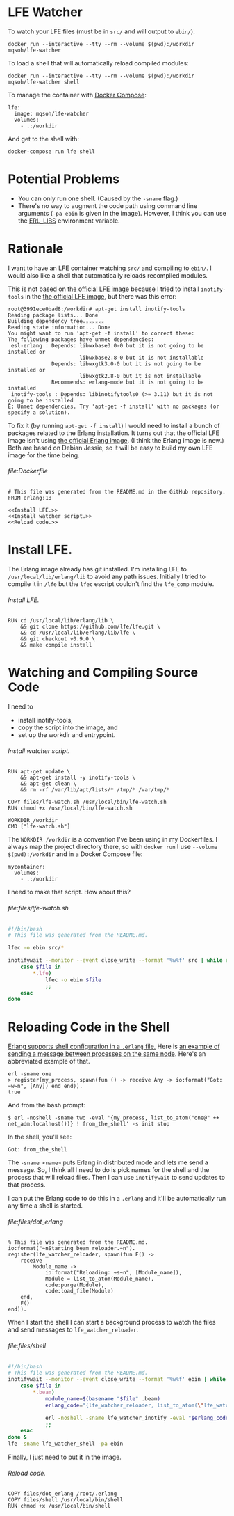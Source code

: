 # LFE Watcher

To watch your LFE files (must be in `src/` and will output to `ebin/`):

    docker run --interactive --tty --rm --volume $(pwd):/workdir mqsoh/lfe-watcher

To load a shell that will automatically reload compiled modules:

    docker run --interactive --tty --rm --volume $(pwd):/workdir mqsoh/lfe-watcher shell

To manage the container with [Docker Compose][]:

    lfe:
      image: mqsoh/lfe-watcher
      volumes:
        - .:/workdir

And get to the shell with:

    docker-compose run lfe shell



# Potential Problems

- You can only run one shell. (Caused by the `-sname` flag.)
- There's no way to augment the code path using command line arguments (`-pa
  ebin` is given in the image). However, I think you can use the [ERL_LIBS][]
  environment variable.



# Rationale

I want to have an LFE container watching `src/` and compiling to `ebin/`. I
would also like a shell that automatically reloads recompiled modules.

This is not based on [the official LFE image][] because I tried to install
`inotify-tools` in the [the official LFE image][], but there was this error:

    root@3991ece0bad8:/workdir# apt-get install inotify-tools
    Reading package lists... Done
    Building dependency treeₓₓₓₓₓₓₓ
    Reading state information... Done
    You might want to run 'apt-get -f install' to correct these:
    The following packages have unmet dependencies:
     esl-erlang : Depends: libwxbase3.0-0 but it is not going to be installed or
                           libwxbase2.8-0 but it is not installable
                  Depends: libwxgtk3.0-0 but it is not going to be installed or
                           libwxgtk2.8-0 but it is not installable
                  Recommends: erlang-mode but it is not going to be installed
     inotify-tools : Depends: libinotifytools0 (>= 3.11) but it is not going to be installed
    E: Unmet dependencies. Try 'apt-get -f install' with no packages (or specify a solution).

To fix it (by running `apt-get -f install`) I would need to install a bunch of
packages related to the Erlang installation. It turns out that the official LFE
image isn't using [the official Erlang image][]. (I think the Erlang image is
new.) Both are based on Debian Jessie, so it will be easy to build my own LFE
image for the time being.

###### file:Dockerfile

```{name="file:Dockerfile"}
# This file was generated from the README.md in the GitHub repository.
FROM erlang:18

<<Install LFE.>>
<<Install watcher script.>>
<<Reload code.>>
```



# Install LFE.

The Erlang image already has git installed. I'm installing LFE to
`/usr/local/lib/erlang/lib` to avoid any path issues. Initially I tried to
compile it in `/lfe` but the `lfec` escript couldn't find the `lfe_comp`
module.

###### Install LFE.

```{.Dockerfile name="Install LFE."}
RUN cd /usr/local/lib/erlang/lib \
    && git clone https://github.com/lfe/lfe.git \
    && cd /usr/local/lib/erlang/lib/lfe \
    && git checkout v0.9.0 \
    && make compile install
```



# Watching and Compiling Source Code

I need to

- install inotify-tools,
- copy the script into the image, and
- set up the workdir and entrypoint.

###### Install watcher script.

```{.Dockerfile name="Install watcher script."}
RUN apt-get update \
    && apt-get install -y inotify-tools \
    && apt-get clean \
    && rm -rf /var/lib/apt/lists/* /tmp/* /var/tmp/*

COPY files/lfe-watch.sh /usr/local/bin/lfe-watch.sh
RUN chmod +x /usr/local/bin/lfe-watch.sh

WORKDIR /workdir
CMD ["lfe-watch.sh"]
```

The `WORKDIR /workdir` is a convention I've been using in my Dockerfiles. I
always map the project directory there, so with `docker run` I use `--volume
$(pwd):/workdir` and in a Docker Compose file:

    mycontainer:
      volumes:
        - .:/workdir

I need to make that script. How about this?

###### file:files/lfe-watch.sh

```{.bash name="file:files/lfe-watch.sh"}
#!/bin/bash
# This file was generated from the README.md.

lfec -o ebin src/*

inotifywait --monitor --event close_write --format '%w%f' src | while read file; do
    case $file in
        *.lfe)
            lfec -o ebin $file
            ;;
    esac
done
```



# Reloading Code in the Shell

[Erlang supports shell configuration in a `.erlang` file.][] Here is [an
example of sending a message between processes on the same node][]. Here's an
abbreviated example of that.

    erl -sname one
    > register(my_process, spawn(fun () -> receive Any -> io:format("Got: ~w~n", [Any]) end end)).
    true

And from the bash prompt:

    $ erl -noshell -sname two -eval '{my_process, list_to_atom("one@" ++ net_adm:localhost())} ! from_the_shell' -s init stop

In the shell, you'll see:

    Got: from_the_shell

The `-sname <name>` puts Erlang in distributed mode and lets me send a message.
So, I think all I need to do is pick names for the shell and the process that
will reload files. Then I can use `inotifywait` to send updates to that
process.

I can put the Erlang code to do this in a `.erlang` and it'll be automatically
run any time a shell is started.

###### file:files/dot_erlang

```{.erlang name="file:files/dot_erlang"}
% This file was generated from the README.md.
io:format("~nStarting beam reloader.~n").
register(lfe_watcher_reloader, spawn(fun F() ->
    receive
        Module_name ->
            io:format("Reloading: ~s~n", [Module_name]),
            Module = list_to_atom(Module_name),
            code:purge(Module),
            code:load_file(Module)
    end,
    F()
end)).
```

When I start the shell I can start a background process to watch the files and
send messages to `lfe_watcher_reloader`.

###### file:files/shell

```{.bash name="file:files/shell"}
#!/bin/bash
# This file was generated from the README.md.
inotifywait --monitor --event close_write --format '%w%f' ebin | while read file; do
    case $file in
        *.beam)
            module_name=$(basename "$file" .beam)
            erlang_code="{lfe_watcher_reloader, list_to_atom(\"lfe_watcher_shell@\" ++ net_adm:localhost())} ! \"$module_name\""

            erl -noshell -sname lfe_watcher_inotify -eval "$erlang_code" -s init stop
            ;;
    esac
done &
lfe -sname lfe_watcher_shell -pa ebin
```

Finally, I just need to put it in the image.

###### Reload code.

```{.Dockerfile name="Reload code."}
COPY files/dot_erlang /root/.erlang
COPY files/shell /usr/local/bin/shell
RUN chmod +x /usr/local/bin/shell
```



[the official LFE image]: https://hub.docker.com/r/lfex/lfe/
[the official Erlang image]: https://hub.docker.com/_/erlang/
[Erlang supports shell configuration in a `.erlang` file.]: http://erlang.org/doc/man/erl.html#id179026
[an example of sending a message between processes on the same node]: http://stackoverflow.com/a/16913797/8710
[Docker Compose]: https://docs.docker.com/compose/overview/
[ERL_LIBS]: http://erlang.org/doc/man/code.html
